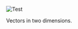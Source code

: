 ![Test](https://github.com/philiprbrenan/MathVectors2/workflows/Test/badge.svg)

Vectors in two dimensions.